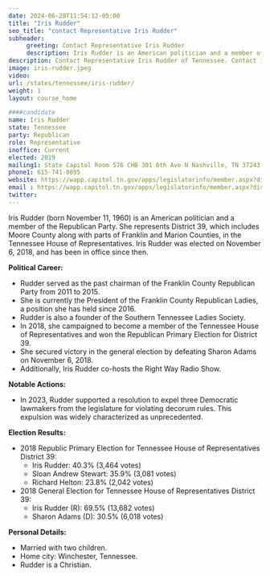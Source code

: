 ```yaml
---
date: 2024-06-28T11:54:12-05:00
title: "Iris Rudder"
seo_title: "contact Representative Iris Rudder"
subheader:
     greeting: Contact Representative Iris Rudder
     description: Iris Rudder is an American politician and a member of the Republican Party. She represents District 39, which includes Moore County along with parts of Franklin and Marion Counties, in the Tennessee House of Representatives.
description: Contact Representative Iris Rudder of Tennessee. Contact information for Iris Rudder includes email address, phone number, and mailing address.
image: iris-rudder.jpeg
video:
url: /states/tennessee/iris-rudder/
weight: 1
layout: course_home

####candidate
name: Iris Rudder
state: Tennessee
party: Republican
role: Representative
inoffice: Current
elected: 2019
mailing1: State Capitol Room 576 CHB 301 6th Ave N Nashville, TN 37243
phone1: 615-741-8695
website: https://wapp.capitol.tn.gov/apps/legislatorinfo/member.aspx?district=H39/
email : https://wapp.capitol.tn.gov/apps/legislatorinfo/member.aspx?district=H39/
twitter: 
---
```

Iris Rudder (born November 11, 1960) is an American politician and a member of the Republican Party. She represents District 39, which includes Moore County along with parts of Franklin and Marion Counties, in the Tennessee House of Representatives. Iris Rudder was elected on November 6, 2018, and has been in office since then.

**Political Career:**
- Rudder served as the past chairman of the Franklin County Republican Party from 2011 to 2015.
- She is currently the President of the Franklin County Republican Ladies, a position she has held since 2016.
- Rudder is also a founder of the Southern Tennessee Ladies Society.
- In 2018, she campaigned to become a member of the Tennessee House of Representatives and won the Republican Primary Election for District 39.
- She secured victory in the general election by defeating Sharon Adams on November 6, 2018.
- Additionally, Iris Rudder co-hosts the Right Way Radio Show.

**Notable Actions:**
- In 2023, Rudder supported a resolution to expel three Democratic lawmakers from the legislature for violating decorum rules. This expulsion was widely characterized as unprecedented.

**Election Results:**
- 2018 Republic Primary Election for Tennessee House of Representatives District 39:
  - Iris Rudder: 40.3% (3,464 votes)
  - Sloan Andrew Stewart: 35.9% (3,081 votes)
  - Richard Helton: 23.8% (2,042 votes)
- 2018 General Election for Tennessee House of Representatives District 39:
  - Iris Rudder (R): 69.5% (13,682 votes)
  - Sharon Adams (D): 30.5% (6,018 votes)

**Personal Details:**
- Married with two children.
- Home city: Winchester, Tennessee.
- Rudder is a Christian.
